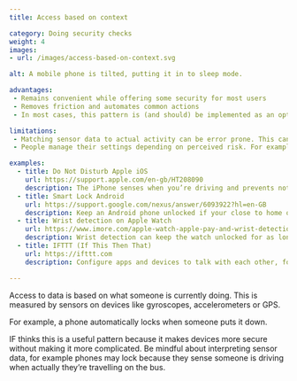 ```yaml
---
title: Access based on context

category: Doing security checks
weight: 4
images:
- url: /images/access-based-on-context.svg

alt: A mobile phone is tilted, putting it in to sleep mode.

advantages:
 - Remains convenient while offering some security for most users
 - Removes friction and automates common actions
 - In most cases, this pattern is (and should) be implemented as an optional service that people can enable or disable

limitations:
 - Matching sensor data to actual activity can be error prone. This can lead to a higher rate of access than may be intended.
 - People manage their settings depending on perceived risk. For example, setting your phone to stay unlocked while at home might make it possible for guests in your home to access information on it.

examples:
  - title: Do Not Disturb Apple iOS
    url: https://support.apple.com/en-gb/HT208090
    description: The iPhone senses when you’re driving and prevents notifications
  - title: Smart Lock Android
    url: https://support.google.com/nexus/answer/6093922?hl=en-GB
    description: Keep an Android phone unlocked if your close to home or the phone is in your pocket
  - title: Wrist detection on Apple Watch
    url: https://www.imore.com/apple-watch-apple-pay-and-wrist-detection-what-you-need-know
    description: Wrist detection can keep the watch unlocked for as long as the screen is on or it maintains skin contact
  - title: IFTTT (If This Then That)
    url: https://ifttt.com
    description: Configure apps and devices to talk with each other, for example to play Spotify when you arrive home.

---
```


Access to data is based on what someone is currently doing. This is measured by sensors on devices like gyroscopes, accelerometers or GPS.

For example, a phone automatically locks when someone puts it down.

IF thinks this is a useful pattern because it makes devices more secure without making it more complicated. Be mindful about interpreting sensor data, for example phones may lock because they sense someone is driving when actually they’re travelling on the bus.
